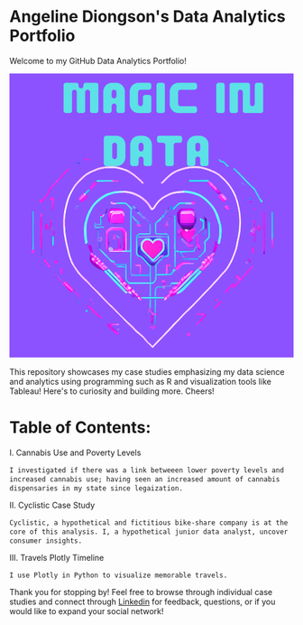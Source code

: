# Angeline Diongson's Data Analytics Portfolio 

Welcome to my GitHub Data Analytics Portfolio! 

![Angy's Portfolio](adiongson-portfolio)


This repository showcases my case studies emphasizing my data science and analytics using programming such as R and visualization tools like Tableau! Here's to curiosity and building more. Cheers!


# Table of Contents:


 I. Cannabis Use and Poverty Levels 



 
    I investigated if there was a link betweeen lower poverty levels and increased cannabis use; having seen an increased amount of cannabis dispensaries in my state since legaization.
 
 II. Cyclistic Case Study 


 
    Cyclistic, a hypothetical and fictitious bike-share company is at the core of this analysis. I, a hypothetical junior data analyst, uncover consumer insights.


III. Travels Plotly Timeline




    I use Plotly in Python to visualize memorable travels.

Thank you for stopping by! Feel free to browse through individual case studies and connect through  [Linkedin](https://www.linkedin.com/in/angeline-diongson-6190821a6/) for feedback, questions, or if you would like to expand your social network!

